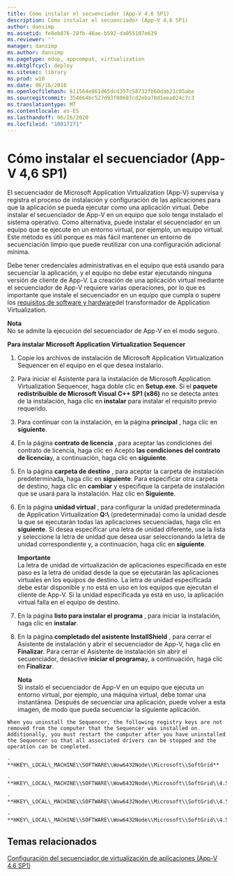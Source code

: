 ```yaml
---
title: Cómo instalar el secuenciador (App-V 4,6 SP1)
description: Cómo instalar el secuenciador (App-V 4,6 SP1)
author: dansimp
ms.assetid: fe8eb876-28fb-46ae-b592-da055107e639
ms.reviewer: ''
manager: dansimp
ms.author: dansimp
ms.pagetype: mdop, appcompat, virtualization
ms.mktglfcycl: deploy
ms.sitesec: library
ms.prod: w10
ms.date: 06/16/2016
ms.openlocfilehash: 611564e861d65dcd357c58732fb60dab21c05abe
ms.sourcegitcommit: 354664bc527d93f80687cd2eba70d1eea024c7c3
ms.translationtype: MT
ms.contentlocale: es-ES
ms.lasthandoff: 06/26/2020
ms.locfileid: "10817271"
---
```

# Cómo instalar el secuenciador (App-V 4,6 SP1)


El secuenciador de Microsoft Application Virtualization (App-V) supervisa y registra el proceso de instalación y configuración de las aplicaciones para que la aplicación se pueda ejecutar como una aplicación virtual. Debe instalar el secuenciador de App-V en un equipo que solo tenga instalado el sistema operativo. Como alternativa, puede instalar el secuenciador en un equipo que se ejecute en un entorno virtual, por ejemplo, un equipo virtual. Este método es útil porque es más fácil mantener un entorno de secuenciación limpio que puede reutilizar con una configuración adicional mínima.

Debe tener credenciales administrativas en el equipo que está usando para secuenciar la aplicación, y el equipo no debe estar ejecutando ninguna versión de cliente de App-V. La creación de una aplicación virtual mediante el secuenciador de App-V requiere varias operaciones, por lo que es importante que instale el secuenciador en un equipo que cumpla o supere los [requisitos de software y hardware](application-virtualization-sequencer-hardware-and-software-requirements.md)del transformador de Application Virtualization.

**Nota**  
No se admite la ejecución del secuenciador de App-V en el modo seguro.



**Para instalar Microsoft Application Virtualization Sequencer**

1.  Copie los archivos de instalación de Microsoft Application Virtualization Sequencer en el equipo en el que desea instalarlo.

2.  Para iniciar el Asistente para la instalación de Microsoft Application Virtualization Sequencer, haga doble clic en **Setup.exe**. Si el **paquete redistribuible de Microsoft Visual C++ SP1 (x86)** no se detecta antes de la instalación, haga clic en **instalar** para instalar el requisito previo requerido.

3.  Para continuar con la instalación, en la página **principal** , haga clic en **siguiente**.

4.  En la página **contrato de licencia** , para aceptar las condiciones del contrato de licencia, haga clic en Acepto **las condiciones del contrato de licencia**y, a continuación, haga clic en **siguiente**.

5.  En la página **carpeta de destino** , para aceptar la carpeta de instalación predeterminada, haga clic en **siguiente**. Para especificar otra carpeta de destino, haga clic en **cambiar** y especifique la carpeta de instalación que se usará para la instalación. Haz clic en **Siguiente**.

6.  En la página **unidad virtual** , para configurar la unidad predeterminada de Application Virtualization **Q:\\** (predeterminada) como la unidad desde la que se ejecutarán todas las aplicaciones secuenciadas, haga clic en **siguiente**. Si desea especificar una letra de unidad diferente, use la lista y seleccione la letra de unidad que desea usar seleccionando la letra de unidad correspondiente y, a continuación, haga clic en **siguiente**.

    **Importante**  
    La letra de unidad de virtualización de aplicaciones especificada en este paso es la letra de unidad desde la que se ejecutarán las aplicaciones virtuales en los equipos de destino. La letra de unidad especificada debe estar disponible y no está en uso en los equipos que ejecutan el cliente de App-V. Si la unidad especificada ya está en uso, la aplicación virtual falla en el equipo de destino.



7.  En la página **listo para instalar el programa** , para iniciar la instalación, haga clic en **instalar**.

8.  En la página **completado del asistente InstallShield** , para cerrar el Asistente de instalación y abrir el secuenciador de App-V, haga clic en **Finalizar**. Para cerrar el Asistente de instalación sin abrir el secuenciador, desactive **iniciar el programa**y, a continuación, haga clic en **Finalizar**.

    **Nota**  
    Si instaló el secuenciador de App-V en un equipo que ejecuta un entorno virtual, por ejemplo, una máquina virtual, debe tomar una instantánea. Después de secuenciar una aplicación, puede volver a esta imagen, de modo que pueda secuenciar la siguiente aplicación.



~~~
When you uninstall the Sequencer, the following registry keys are not removed from the computer that the Sequencer was installed on. Additionally, you must restart the computer after you have uninstalled the Sequencer so that all associated drivers can be stopped and the operation can be completed.

-   **HKEY\_LOCAL\_MACHINE\\SOFTWARE\\Wow6432Node\\Microsoft\\SoftGrid**

-   **HKEY\_LOCAL\_MACHINE\\SOFTWARE\\Wow6432Node\\Microsoft\\SoftGrid\\4.5**

-   **HKEY\_LOCAL\_MACHINE\\SOFTWARE\\Wow6432Node\\Microsoft\\SoftGrid\\4.5\\SystemGuard**

-   **HKEY\_LOCAL\_MACHINE\\SOFTWARE\\Wow6432Node\\Microsoft\\SoftGrid\\4.5\\SystemGuard\\SecKey**
~~~

## Temas relacionados


[Configuración del secuenciador de virtualización de aplicaciones (App-V 4.6 SP1)](configuring-the-application-virtualization-sequencer--app-v-46-sp1-.md)









